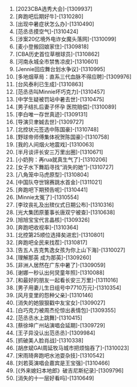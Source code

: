 
1. [2023CBA选秀大会]-[1309937]
1. [奔跑吧后期好牛]-[1310280]
1. [出现中暑症状怎么办]-[1310490]
1. [范丞丞摸空气]-[1310424]
1. [涉案20亿境外电诈女魔头落网]-[1310099]
1. [麦小登搬回娘家住]-[1309818]
1. [CBA历史首位草根球员]-[1310862]
1. [河南永城全市禁售凉皮]-[1310601]
1. [Jennie回应舞台划水争议]-[1310995]
1. [多地烟草局：直系三代血脉不得应聘]-[1309976]
1. [台风泰利已生成]-[1310863]
1. [范丞丞叫Minnie坏巧克力]-[1310457]
1. [中学生疑被罚站中暑去世]-[1310475]
1. [男子结扎后妻子怀孕 医院赔偿]-[1310089]
1. [李白唯一存世真迹]-[1309131]
1. [导演贝聿娍去世]-[1309727]
1. [北控状元签选中陈国豪]-[1310748]
1. [野球帝师傅集体祝贺陈国豪]-[1310758]
1. [我的人间烟火地震戏]-[1310063]
1. [半月谈评长安三万里出圈]-[1310671]
1. [小奶狗：再rua就真生气了]-[1310206]
1. [女子水下舞蹈寻找“消失的她”]-[1310727]
1. [八角笼中马虎原型]-[1310804]
1. [中国队夺世锦赛跳水首金]-[1311021]
1. [奔跑吧下期预告呢]-[1310441]
1. [Minnie太冤了]-[1310554]
1. [李玟丧礼及出殡仪式日期公布]-[1310316]
1. [光大集团原董事长唐双宁被查]-[1310638]
1. [旭旭宝宝代言晶核]-[1309326]
1. [奔跑吧收视率]-[1310364]
1. [北控第25顺位选择矣进宏]-[1310801]
1. [奔跑吧全民来找茬]-[1310817]
1. [告五人吉克隽逸女孩为你上山下海]-[1310027]
1. [理解那英 成为那英]-[1309260]
1. [非洲人居然在广东中暑了]-[1309059]
1. [谢娜一秒认出何炅童年照]-[1310088]
1. [和最好的朋友一起看长安三万里]-[1311016]
1. [男子用妻儿生日组号中7710万元]-[1310354]
1. [风月变里的怨种父亲]-[1310146]
1. [消失的她狠狠戳中友宝女]-[1309027]
1. [白巧克力被周杰伦惊出表情包]-[1309355]
1. [范丞丞水上跳舞]-[1310415]
1. [蔡徐坤广州站演唱会延期]-[1309729]
1. [王子异没认出范丞丞]-[1309984]
1. [抓破美人脸肖战]-[1310338]
1. [胡彦斌GAI周延牧马城市把烦恼吞了]-[1310023]
1. [宋雨琦奔跑吧水池耍杂技]-[1310542]
1. [刘若英演唱会嘉宾是王宝强]-[1310466]
1. [《外来媳妇本地郎》破吉尼斯纪录]-[1309796]
1. [消失的十一层好看吗]-[1310649]